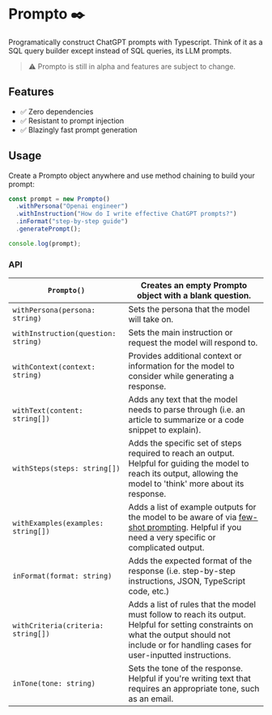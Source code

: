# Prompto ✒️

Programatically construct ChatGPT prompts with Typescript. Think of it as a SQL query builder except instead of SQL queries, its LLM prompts.

> ⚠️ Prompto is still in alpha and features are subject to change.

## Features

- ✅ Zero dependencies
- ✅ Resistant to prompt injection
- ✅ Blazingly fast prompt generation

## Usage

Create a Prompto object anywhere and use method chaining to build your prompt:

```ts
const prompt = new Prompto()
  .withPersona("Openai engineer")
  .withInstruction("How do I write effective ChatGPT prompts?")
  .inFormat("step-by-step guide")
  .generatePrompt();

console.log(prompt);
```

### API

| `Prompto()`                         | Creates an empty Prompto object with a blank question.                                                                                                                                             |
| ----------------------------------- | -------------------------------------------------------------------------------------------------------------------------------------------------------------------------------------------------- |
| `withPersona(persona: string)`      | Sets the persona that the model will take on.                                                                                                                                                      |
| `withInstruction(question: string)` | Sets the main instruction or request the model will respond to.                                                                                                                                    |
| `withContext(context: string)`      | Provides additional context or information for the model to consider while generating a response.                                                                                                  |
| `withText(content: string[])`       | Adds any text that the model needs to parse through (i.e. an article to summarize or a code snippet to explain).                                                                                   |
| `withSteps(steps: string[])`        | Adds the specific set of steps required to reach an output. Helpful for guiding the model to reach its output, allowing the model to 'think' more about its response.                              |
| `withExamples(examples: string[])`  | Adds a list of example outputs for the model to be aware of via [few-shot prompting](https://www.promptingguide.ai/techniques/fewshot). Helpful if you need a very specific or complicated output. |
| `inFormat(format: string)`          | Adds the expected format of the response (i.e. step-by-step instructions, JSON, TypeScript code, etc.)                                                                                             |
| `withCriteria(criteria: string[])`  | Adds a list of rules that the model must follow to reach its output. Helpful for setting constraints on what the output should not include or for handling cases for user-inputted instructions.   |
| `inTone(tone: string)`              | Sets the tone of the response. Helpful if you're writing text that requires an appropriate tone, such as an email.                                                                                 |
